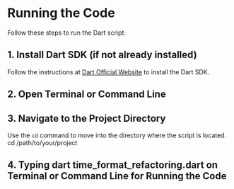 
# Running the Code  

Follow these steps to run the Dart script:  

## 1. Install Dart SDK (if not already installed)  
Follow the instructions at [Dart Official Website](https://dart.dev/get-dart) to install the Dart SDK.  

## 2. Open Terminal or Command Line  

## 3. Navigate to the Project Directory  
Use the `cd` command to move into the directory where the script is located.  
cd /path/to/your/project

## 4. Typing dart time_format_refactoring.dart on Terminal or Command Line for Running the Code
